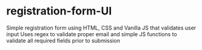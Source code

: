 # registration-form-UI
Simple registration form using HTML, CSS and Vanilla JS that validates user input
Uses regex to validate proper email and simple JS functions to validate all required fields prior to submission
